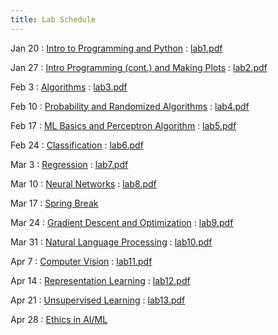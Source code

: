 ```yaml
---
title: Lab Schedule
---
```


Jan 20
: [Intro to Programming and Python](https://colab.research.google.com/drive/1N6QhRX_0AGFINkYDwXWO8QtiWJrTCzCy?usp=sharing)
  : [lab1.pdf](https://drive.google.com/file/d/1-ZCVnDgR7MNeJhjGkTu6C9iPGbqM_Hib/view?usp=sharing)

Jan 27
: [Intro Programming (cont.) and Making Plots](https://colab.research.google.com/drive/12IAow8oi-1_Lgxtfz0_pZyhgy06hrT1U?usp=sharing)
  : [lab2.pdf](https://drive.google.com/file/d/1S99ANhfWaFJ2j3q15Zyf6b2VWeN7houY/view?usp=sharing)

Feb 3
: [Algorithms](https://colab.research.google.com/drive/1S9gvJ4Y8y-30x3e41zcTtMVz8roKA8d9?usp=sharing)
  : [lab3.pdf](https://drive.google.com/file/d/1K3IExJTNH9aG7s5sz_mD8QGlRW9-XXEC/view?usp=sharing)

Feb 10
: [Probability and Randomized Algorithms](https://colab.research.google.com/drive/1w6zklbTwj3AsWT0BbLU5Hl7TiAAzoZsO?usp=sharing)
  : [lab4.pdf](https://drive.google.com/file/d/1ADf1ravijfbiEvqpKi3uanx04LaNu3s3/view?usp=sharing)

Feb 17
: [ML Basics and Perceptron Algorithm](https://colab.research.google.com/drive/1jJKefgraVb_YU6XqBawxnnjUfavcTMVe?usp=sharing)
  : [lab5.pdf](https://drive.google.com/file/d/1Shdge8Zx7jdV5irf1P8lillYqgQS8XHW/view?usp=sharing)

Feb 24
: [Classification](https://colab.research.google.com/drive/1ICLoJcjwtUuxS-I_DYr4Vsff676P1Zk8?usp=sharing)
  : [lab6.pdf](https://drive.google.com/file/d/1r4pJPvnPPuIhayuzRqkS1KB7BzvnNByz/view?usp=sharing)

Mar 3
: [Regression](https://colab.research.google.com/drive/1D-3MtrkKBQPb2KUiRq2g3TgYji-E3IJd?usp=sharing)
  : [lab7.pdf](https://drive.google.com/file/d/1fIgZmkmv9F7sPC8XDcWQ3kqvZpDQrb9Q/view?usp=sharing)

Mar 10
: [Neural Networks](https://colab.research.google.com/drive/1iKVlGEVIi_4nM8YktQV-wh7RvMQ6yyQx?usp=sharing)
  : [lab8.pdf](https://drive.google.com/file/d/1rQDrlQ2pca9eesmQgssWMwOGVO_S0hQC/view?usp=sharing)

Mar 17
: [Spring Break](#)

Mar 24
: [Gradient Descent and Optimization](https://colab.research.google.com/drive/16Nm16zVskYWUKbWEAsplJDeHtLiPil_j?usp=sharing)
  : [lab9.pdf](https://drive.google.com/file/d/1pLH2_822MWg8bd3iV5VlIJ_JxMc3yb60/view?usp=sharing)

Mar 31
: [Natural Language Processing](https://colab.research.google.com/drive/1mU_5IfO_2QcpUIEF6c8MbQltkJeyq_e3?usp=sharing)
  : [lab10.pdf](https://drive.google.com/file/d/1_uqEWVwbWBIylKeddmcK2YAmCLkpaooT/view?usp=sharing)

Apr 7
: [Computer Vision](https://colab.research.google.com/drive/14loWuwFzMtsgjwt0YsgiXwxGDck8BuwL?usp=sharing)
  : [lab11.pdf](https://drive.google.com/file/d/1yYfKFWDEvE-6r4WhOfX3an9a0t8U-hR4/view?usp=sharing)

Apr 14
: [Representation Learning](https://colab.research.google.com/drive/1OQce-LHvo-rd3gC8u9FvloCsV4VqhlQK?usp=sharing)
  : [lab12.pdf](https://drive.google.com/file/d/1lGdXlDoPsuG037rnksUNdbekuzMpRsyp/view?usp=sharing)

Apr 21
: [Unsupervised Learning](https://colab.research.google.com/drive/1IT7tOWbIMDBzgTjNNUFOkkBvMhnbxiOb?usp=sharing)
  : [lab13.pdf](https://drive.google.com/file/d/1mEh63YrT7rVLWrkAEZjJKsl397XDLjDw/view?usp=sharing)

Apr 28
: [Ethics in AI/ML](#)
